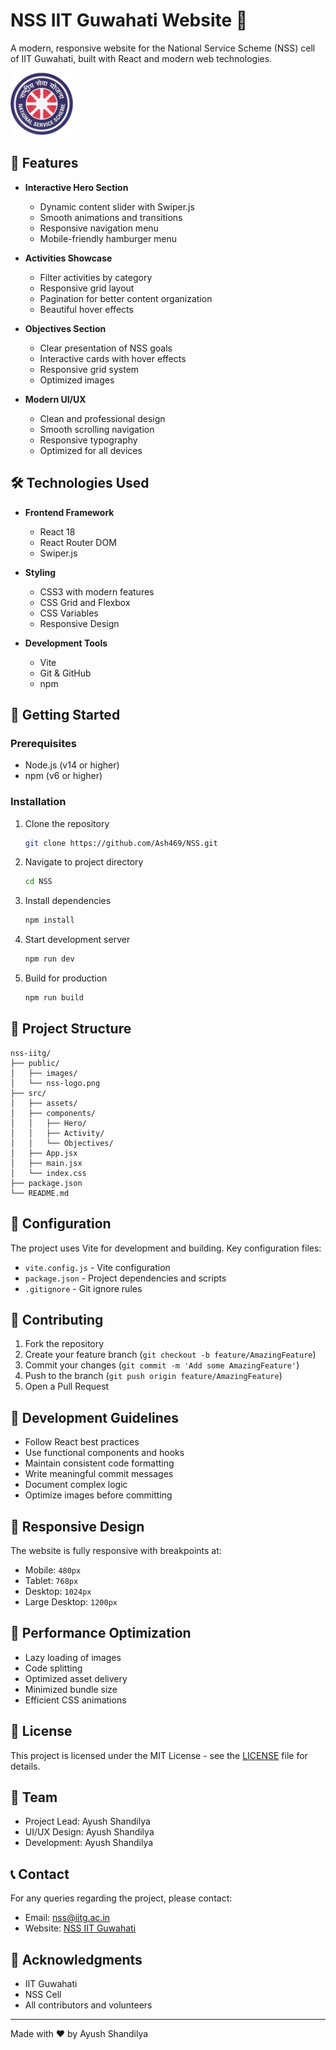 # NSS IIT Guwahati Website 🌟

A modern, responsive website for the National Service Scheme (NSS) cell of IIT Guwahati, built with React and modern web technologies.

![NSS IIT Guwahati](/public/logo.png)

## 🚀 Features

- **Interactive Hero Section**
  - Dynamic content slider with Swiper.js
  - Smooth animations and transitions
  - Responsive navigation menu
  - Mobile-friendly hamburger menu

- **Activities Showcase**
  - Filter activities by category
  - Responsive grid layout
  - Pagination for better content organization
  - Beautiful hover effects

- **Objectives Section**
  - Clear presentation of NSS goals
  - Interactive cards with hover effects
  - Responsive grid system
  - Optimized images

- **Modern UI/UX**
  - Clean and professional design
  - Smooth scrolling navigation
  - Responsive typography
  - Optimized for all devices

## 🛠️ Technologies Used

- **Frontend Framework**
  - React 18
  - React Router DOM
  - Swiper.js

- **Styling**
  - CSS3 with modern features
  - CSS Grid and Flexbox
  - CSS Variables
  - Responsive Design

- **Development Tools**
  - Vite
  - Git & GitHub
  - npm

## 🚀 Getting Started

### Prerequisites

- Node.js (v14 or higher)
- npm (v6 or higher)

### Installation

1. Clone the repository
   ```bash
   git clone https://github.com/Ash469/NSS.git

2. Navigate to project directory
   ```bash
   cd NSS
   ```

3. Install dependencies
   ```bash
   npm install
   ```

4. Start development server
   ```bash
   npm run dev
   ```

5. Build for production
   ```bash
   npm run build
   ```

## 📁 Project Structure

```
nss-iitg/
├── public/
│   ├── images/
│   └── nss-logo.png
├── src/
│   ├── assets/
│   ├── components/
│   │   ├── Hero/
│   │   ├── Activity/
│   │   └── Objectives/
│   ├── App.jsx
│   ├── main.jsx
│   └── index.css
├── package.json
└── README.md
```


## 🔧 Configuration

The project uses Vite for development and building. Key configuration files:

- `vite.config.js` - Vite configuration
- `package.json` - Project dependencies and scripts
- `.gitignore` - Git ignore rules

## 🤝 Contributing

1. Fork the repository
2. Create your feature branch (`git checkout -b feature/AmazingFeature`)
3. Commit your changes (`git commit -m 'Add some AmazingFeature'`)
4. Push to the branch (`git push origin feature/AmazingFeature`)
5. Open a Pull Request

## 📝 Development Guidelines

- Follow React best practices
- Use functional components and hooks
- Maintain consistent code formatting
- Write meaningful commit messages
- Document complex logic
- Optimize images before committing

## 📱 Responsive Design

The website is fully responsive with breakpoints at:
- Mobile: `480px`
- Tablet: `768px`
- Desktop: `1024px`
- Large Desktop: `1200px`

## 🚀 Performance Optimization

- Lazy loading of images
- Code splitting
- Optimized asset delivery
- Minimized bundle size
- Efficient CSS animations

## 📄 License

This project is licensed under the MIT License - see the [LICENSE](LICENSE) file for details.

## 👥 Team

- Project Lead: Ayush Shandilya
- UI/UX Design: Ayush Shandilya
- Development: Ayush Shandilya

## 📞 Contact

For any queries regarding the project, please contact:
- Email: nss@iitg.ac.in
- Website: [NSS IIT Guwahati](https://nss.iitg.ac.in)

## 🙏 Acknowledgments

- IIT Guwahati
- NSS Cell
- All contributors and volunteers

---

Made with ❤️ by Ayush Shandilya
